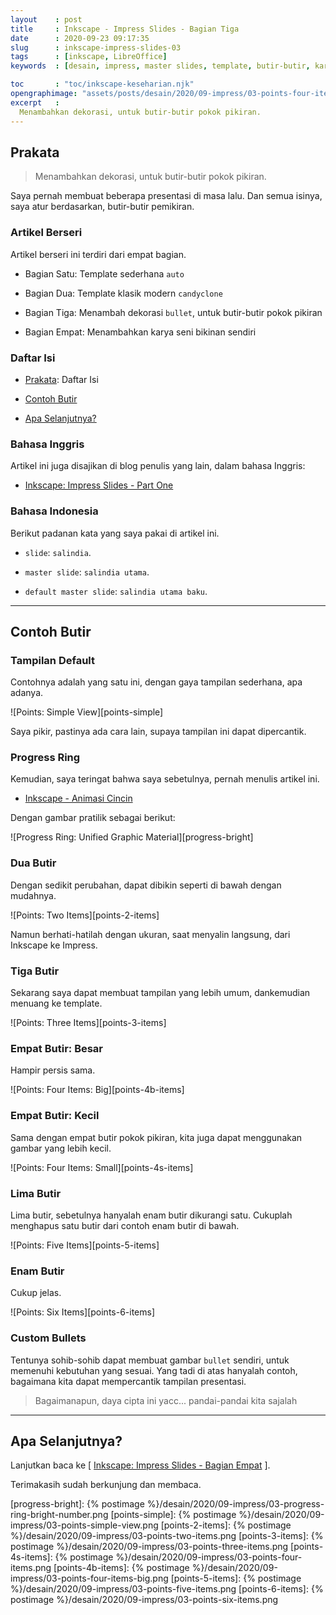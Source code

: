 ```yaml
---
layout    : post
title     : Inkscape - Impress Slides - Bagian Tiga
date      : 2020-09-23 09:17:35
slug      : inkscape-impress-slides-03
tags      : [inkscape, LibreOffice]
keywords  : [desain, impress, master slides, template, butir-butir, karya asli]

toc       : "toc/inkscape-keseharian.njk"
opengraphimage: "assets/posts/desain/2020/09-impress/03-points-four-items-big.png"
excerpt   : 
  Menambahkan dekorasi, untuk butir-butir pokok pikiran.
---
```


<a name="prakata"></a>

## Prakata

> Menambahkan dekorasi, untuk butir-butir pokok pikiran.

Saya pernah membuat beberapa presentasi di masa lalu.
Dan semua isinya, saya atur berdasarkan, butir-butir pemikiran.

### Artikel Berseri

Artikel berseri ini terdiri dari empat bagian.

* Bagian Satu: Template sederhana `auto`

* Bagian Dua: Template klasik modern `candyclone`

* Bagian Tiga: Menambah dekorasi `bullet`,
  untuk butir-butir pokok pikiran

* Bagian Empat: Menambahkan karya seni bikinan sendiri

### Daftar Isi

* [Prakata](#prakata): Daftar Isi

* [Contoh Butir](#butir)

* [Apa Selanjutnya?](#selanjutnya)

### Bahasa Inggris

Artikel ini juga disajikan di blog penulis yang lain,
dalam bahasa Inggris:

* [Inkscape: Impress Slides - Part One][english-version]

### Bahasa Indonesia

Berikut padanan kata yang saya pakai di artikel ini.

* `slide`: `salindia`.

* `master slide`: `salindia utama`.

* `default master slide`: `salindia utama baku`.

-- -- --

<a name="butir"></a>

## Contoh Butir

### Tampilan Default

Contohnya adalah yang satu ini,
dengan gaya tampilan sederhana, apa adanya.

![Points: Simple View][points-simple]

Saya pikir, pastinya ada cara lain,
supaya tampilan ini dapat dipercantik.

### Progress Ring

Kemudian, saya teringat bahwa saya sebetulnya,
pernah menulis artikel ini. 

* [Inkscape - Animasi Cincin][local-progress-ring]

Dengan gambar pratilik sebagai berikut:

![Progress Ring: Unified Graphic Material][progress-bright]

### Dua Butir

Dengan sedikit perubahan,
dapat dibikin seperti di bawah dengan mudahnya.

![Points: Two Items][points-2-items]

Namun berhati-hatilah dengan ukuran,
saat menyalin langsung, dari Inkscape ke Impress.

### Tiga Butir

Sekarang saya dapat membuat tampilan yang lebih umum,
dankemudian menuang ke template.

![Points: Three Items][points-3-items]

### Empat Butir: Besar

Hampir persis sama.

![Points: Four Items: Big][points-4b-items]

### Empat Butir: Kecil

Sama dengan empat butir pokok pikiran,
kita juga dapat menggunakan gambar yang lebih kecil.

![Points: Four Items: Small][points-4s-items]

### Lima Butir

Lima butir, sebetulnya hanyalah enam butir dikurangi satu.
Cukuplah menghapus satu butir dari contoh enam butir di bawah.

![Points: Five Items][points-5-items]

### Enam Butir

Cukup jelas.

![Points: Six Items][points-6-items]

### Custom Bullets

Tentunya sohib-sohib dapat membuat gambar `bullet` sendiri,
untuk memenuhi kebutuhan yang sesuai.
Yang tadi di atas hanyalah contoh,
bagaimana kita dapat mempercantik tampilan presentasi.

> Bagaimanapun, daya cipta ini yacc... pandai-pandai kita sajalah

-- -- --

<a name="selanjutnya"></a>

## Apa Selanjutnya?

Lanjutkan baca ke
[ [Inkscape: Impress Slides - Bagian Empat][local-whats-next] ].

Terimakasih sudah berkunjung dan membaca.

[//]: <> ( -- -- -- links below -- -- -- )

[local-whats-next]:     /inkscape/2020/09/24/inkscape-impress-slides-04.html
[english-version]:      https://epsi-rns.gitlab.io/design/2020/09/23/inkscape-impress-slides-03/

[local-progress-ring]:  /inkscape/2017/11/15/animasi-cincin.html

[progress-bright]:  {% postimage %}/desain/2020/09-impress/03-progress-ring-bright-number.png
[points-simple]:    {% postimage %}/desain/2020/09-impress/03-points-simple-view.png
[points-2-items]:   {% postimage %}/desain/2020/09-impress/03-points-two-items.png
[points-3-items]:   {% postimage %}/desain/2020/09-impress/03-points-three-items.png
[points-4s-items]:  {% postimage %}/desain/2020/09-impress/03-points-four-items.png
[points-4b-items]:  {% postimage %}/desain/2020/09-impress/03-points-four-items-big.png
[points-5-items]:   {% postimage %}/desain/2020/09-impress/03-points-five-items.png
[points-6-items]:   {% postimage %}/desain/2020/09-impress/03-points-six-items.png
